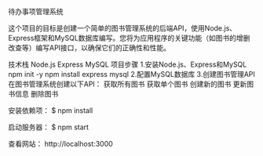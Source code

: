 待办事项管理系统

这个项目的目标是创建一个简单的图书管理系统的后端API，使用Node.js、Express框架和MySQL数据库编写。您将为应用程序的关键功能（如图书的增删改查等）编写API接口，以确保它们的正确性和性能。

技术栈
Node.js
Express
MySQL
项目步骤
1.安装Node.js、Express和MySQL
npm init -y
npm install express mysql
2.配置MySQL数据库
3.创建图书管理API
在图书管理系统创建以下API：
获取所有图书
获取单个图书
创建新的图书
更新图书信息
删除图书

安装依赖项： $ npm install

启动服务器： $ npm start

查看网站： http://localhost:3000

